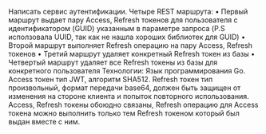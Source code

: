 Написать сервис аутентификации. 
Четыре REST маршрута: 
• Первый маршрут выдает пару Access, Refresh токенов для пользователя с идентификатором (GUID) указанным в параметре запроса (P.S исползовала UUID, так как не нашла хороших библиотек для GUID)
• Второй маршрут выполняет Refresh операцию на пару Access, Refresh токенов 
• Третий маршрут удаляет конкретный Refresh токен из базы 
• Четвертый маршрут удаляет все Refresh токены из базы для конкретного пользователя 
Технологии: 
Язык программирования Go. 
Access токен тип JWT, алгоритм SHA512. 
Refresh токен тип произвольный, формат передачи base64, должен быть защищен от изменения на стороне клиента и попыток повторного использования. 
Access, Refresh токены обоюдно связаны, Refresh операцию для Access токена можно выполнить только тем Refresh токеном который был выдан вместе с ним. 
